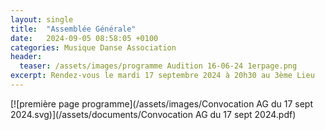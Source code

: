 ```yaml
---
layout: single
title:  "Assemblée Générale"
date:   2024-09-05 08:58:05 +0100
categories: Musique Danse Association
header:
  teaser: /assets/images/programme Audition 16-06-24 1erpage.png
excerpt: Rendez-vous le mardi 17 septembre 2024 à 20h30 au 3ème Lieu
---
```


[![première page programme](/assets/images/Convocation AG du 17 sept 2024.svg)](/assets/documents/Convocation AG du 17 sept 2024.pdf)